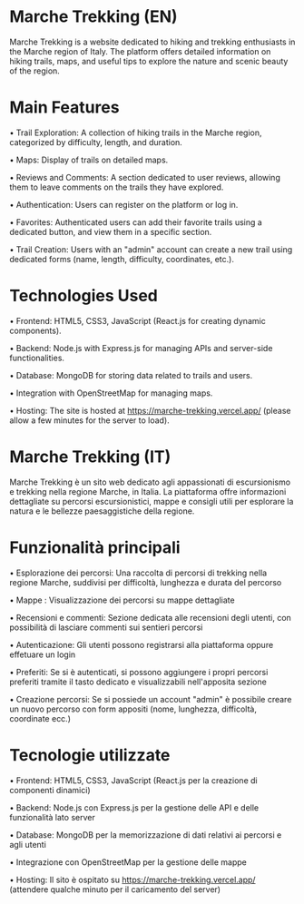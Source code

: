 # Marche Trekking (EN)

Marche Trekking is a website dedicated to hiking and trekking enthusiasts in the Marche region of Italy.
The platform offers detailed information on hiking trails, maps, and useful tips to explore the nature and scenic beauty of the region.

# Main Features

• Trail Exploration: A collection of hiking trails in the Marche region, categorized by difficulty, length, and duration.

• Maps: Display of trails on detailed maps.

• Reviews and Comments: A section dedicated to user reviews, allowing them to leave comments on the trails they have explored.

• Authentication: Users can register on the platform or log in.

• Favorites: Authenticated users can add their favorite trails using a dedicated button, and view them in a specific section.

• Trail Creation: Users with an "admin" account can create a new trail using dedicated forms (name, length, difficulty, coordinates, etc.).

# Technologies Used

• Frontend: HTML5, CSS3, JavaScript (React.js for creating dynamic components).

• Backend: Node.js with Express.js for managing APIs and server-side functionalities.

• Database: MongoDB for storing data related to trails and users.

• Integration with OpenStreetMap for managing maps.

• Hosting: The site is hosted at https://marche-trekking.vercel.app/ (please allow a few minutes for the server to load).




# Marche Trekking (IT)

Marche Trekking è un sito web dedicato agli appassionati di escursionismo e trekking nella regione Marche, in Italia.
La piattaforma offre informazioni dettagliate su percorsi escursionistici, mappe e consigli utili per esplorare la natura e le bellezze paesaggistiche della regione.

# Funzionalità principali

• Esplorazione dei percorsi: Una raccolta di percorsi di trekking nella regione Marche, suddivisi per difficoltà, lunghezza e durata del percorso

• Mappe : Visualizzazione dei percorsi su mappe dettagliate

• Recensioni e commenti: Sezione dedicata alle recensioni degli utenti, con possibilità di lasciare  commenti sui sentieri percorsi

• Autenticazione: Gli utenti possono registrarsi alla piattaforma oppure effetuare un login

• Preferiti: Se si è autenticati, si possono aggiungere i propri percorsi preferiti tramite il tasto dedicato e visualizzabili nell'apposita sezione

• Creazione percorsi: Se si possiede un account "admin" è possibile creare un nuovo percorso con form appositi (nome, lunghezza, difficoltà, coordinate ecc.)

# Tecnologie utilizzate

• Frontend: HTML5, CSS3, JavaScript (React.js per la creazione di componenti dinamici)

• Backend: Node.js con Express.js per la gestione delle API e delle funzionalità lato server

• Database: MongoDB per la memorizzazione di dati relativi ai percorsi e agli utenti

• Integrazione con OpenStreetMap per la gestione delle mappe

• Hosting: Il sito è ospitato su https://marche-trekking.vercel.app/ (attendere qualche minuto per il caricamento del server)